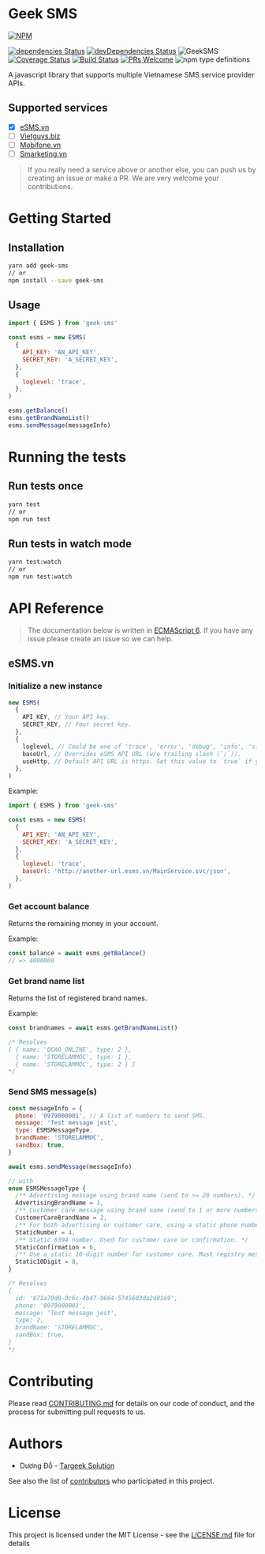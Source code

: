 # Geek SMS

[![NPM](https://nodei.co/npm/geek-sms.png)](https://nodei.co/npm/geek-sms/)

[![dependencies Status](https://david-dm.org/Targeek/geek-sms/status.svg)](https://david-dm.org/Targeek/geek-sms)
[![devDependencies Status](https://david-dm.org/Targeek/geek-sms/dev-status.svg)](https://david-dm.org/Targeek/geek-sms?type=dev)
![GeekSMS](https://img.shields.io/github/license/Targeek/geek-sms.svg)
[![Coverage Status](https://coveralls.io/repos/github/Targeek/geek-sms/badge.svg)](https://coveralls.io/github/Targeek/geek-sms) [![Build Status](https://travis-ci.org/Targeek/geek-sms.svg?branch=master)](https://travis-ci.org/Targeek/geek-sms)
[![PRs Welcome](https://img.shields.io/badge/PRs-welcome-brightgreen.svg?style=flat-square)](http://makeapullrequest.com)
![npm type definitions](https://img.shields.io/npm/types/chalk.svg)

A javascript library that supports multiple Vietnamese SMS service provider APIs.

## Supported services

- [x] [eSMS.vn](http://esms.vn)
- [ ] [Vietguys.biz](https://www.vietguys.biz)
- [ ] [Mobifone.vn](http://smsbrandname.mobifone.vn)
- [ ] [Smarketing.vn](http://smarketing.vn/)

> If you really need a service above or another else, you can push us by creating an issue or make a PR. We are very welcome your contributions.

# Getting Started

## Installation

```bash
yarn add geek-sms
// or
npm install --save geek-sms
```

## Usage

```javascript
import { ESMS } from 'geek-sms'

const esms = new ESMS(
  {
    API_KEY: 'AN_API_KEY',
    SECRET_KEY: 'A_SECRET_KEY',
  },
  {
    loglevel: 'trace',
  },
)

esms.getBalance()
esms.getBrandNameList()
esms.sendMessage(messageInfo)
```

# Running the tests

## Run tests once

```bash
yarn test
// or
npm run test
```

## Run tests in watch mode

```bash
yarn test:watch
// or
npm run test:watch
```

# API Reference

> The documentation below is written in [ECMAScript 6](http://es6-features.org). If you have any issue please create an issue so we can help.

## eSMS.vn

### Initialize a new instance

```javascript
new ESMS(
  {
    API_KEY, // Your API key.
    SECRET_KEY, // Your secret key.
  },
  {
    loglevel, // Could be one of 'trace', 'error', 'debug', 'info', 'silent'. Defaults to 'silent'.
    baseUrl, // Overrides eSMS API URL (w/o trailing slash (`/`)).
    useHttp, // Default API URL is https. Set this value to `true` if you want to use http.
  },
)
```

Example:

```javascript
import { ESMS } from 'geek-sms'

const esms = new ESMS(
  {
    API_KEY: 'AN_API_KEY',
    SECRET_KEY: 'A_SECRET_KEY',
  },
  {
    loglevel: 'trace',
    baseUrl: 'http://another-url.esms.vn/MainService.svc/json',
  },
)
```

### Get account balance

Returns the remaining money in your account.

Example:

```javascript
const balance = await esms.getBalance()
// => 4000000
```

### Get brand name list

Returns the list of registered brand names.

Example:

```javascript
const brandnames = await esms.getBrandNameList()

/* Resolves
[ { name: 'QCAO_ONLINE', type: 2 },
  { name: 'STORELAMMOC', type: 1 },
  { name: 'STORELAMMOC', type: 2 } ]
*/
```

### Send SMS message(s)

```javascript
const messageInfo = {
  phone: '0979000001', // A list of numbers to send SMS.
  message: 'Test message jest',
  type: ESMSMessageType,
  brandName: 'STORELAMMOC',
  sandBox: true,
}

await esms.sendMessage(messageInfo)

// with
enum ESMSMessageType {
  /** Advertising message using brand name (send to >= 20 numbers). */
  AdvertisingBrandName = 1,
  /** Customer care message using brand name (send to 1 or more numbers). */
  CustomerCareBrandName = 2,
  /** For both advertising or customer care, using a static phone number to send. */
  StaticNumber = 4,
  /** Static 6394 number. Used for customer care or confirmation. */
  StaticConfirmation = 6,
  /** Use a static 10-digit number for customer care. Must registry message content first. */
  Static10Digit = 8,
}

/* Resolves
{
  id: '871a70d0-0c6c-4b47-9664-5745603da2d0169',
  phone: '0979000001',
  message: 'Test message jest',
  type: 2,
  brandName: 'STORELAMMOC',
  sandBox: true,
}
*/
```

# Contributing

Please read [CONTRIBUTING.md](https://github.com/Targeek/geek-sms/blob/master/CONTRIBUTING.md) for details on our code of conduct, and the process for submitting pull requests to us.

# Authors

- Dương Đỗ - [Targeek Solution](https://www.targeek.io)

See also the list of [contributors](https://github.com/Targeek/geek-sms/graphs/contributors) who participated in this project.

# License

This project is licensed under the MIT License - see the [LICENSE.md](https://github.com/Targeek/geek-sms/blob/master/LICENSE.md) file for details
